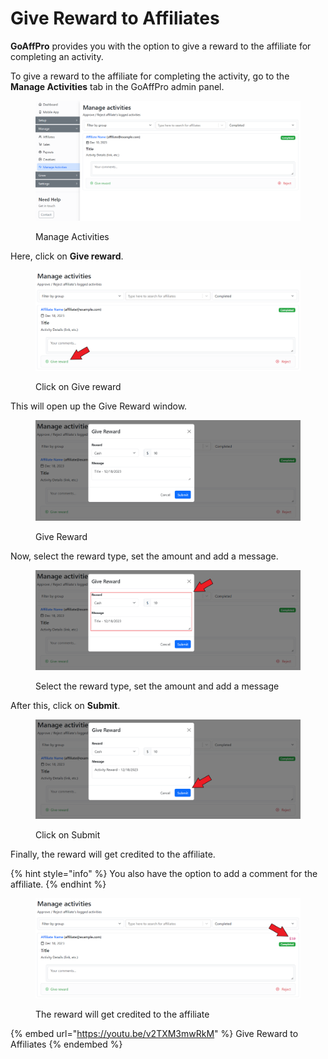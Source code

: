 # Give Reward to Affiliates

**GoAffPro** provides you with the option to give a reward to the affiliate for completing an activity.

To give a reward to the affiliate for completing the activity, go to the **Manage Activities** tab in the GoAffPro admin panel.

<figure><img src="../../../.gitbook/assets/image (3509).png" alt=""><figcaption><p>Manage Activities</p></figcaption></figure>

Here, click on **Give reward**.

<figure><img src="../../../.gitbook/assets/Screenshot 2023-12-18 1851256.png" alt=""><figcaption><p>Click on Give reward</p></figcaption></figure>

This will open up the Give Reward window.

<figure><img src="../../../.gitbook/assets/image (277).png" alt=""><figcaption><p>Give Reward</p></figcaption></figure>

Now, select the reward type, set the amount and add a message.

<figure><img src="../../../.gitbook/assets/Screenshot 2023-12-18 185426.png" alt=""><figcaption><p>Select the reward type, set the amount and add a message</p></figcaption></figure>

After this, click on **Submit**.

<figure><img src="../../../.gitbook/assets/Screenshot 2023-12-18 185454.png" alt=""><figcaption><p>Click on Submit</p></figcaption></figure>

Finally, the reward will get credited to the affiliate.

{% hint style="info" %}
You also have the option to add a comment for the affiliate.
{% endhint %}

<figure><img src="../../../.gitbook/assets/Screenshot 2023-12-18 185537.png" alt=""><figcaption><p>The reward will get credited to the affiliate</p></figcaption></figure>

{% embed url="https://youtu.be/v2TXM3mwRkM" %}
Give Reward to Affiliates
{% endembed %}
